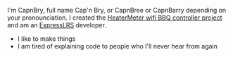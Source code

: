 I'm CapnBry, full name Cap'n Bry, or CapnBree or CapnBarry depending on your pronounciation. I created the [HeaterMeter wifi BBQ controller project](https://heatermeter.com) and am an [ExpressLRS](https://github.com/ExpressLRS/ExpressLRS/) developer.

* I like to make things
* I am tired of explaining code to people who I'll never hear from again
